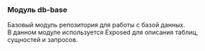 ### Модуль db-base
Базовый модуль репозитория для работы с базой данных.\
В данном модуле используется Exposed для описания таблиц, сущностей и запросов.
